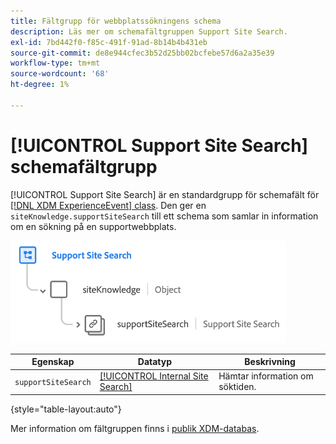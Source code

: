 ```yaml
---
title: Fältgrupp för webbplatssökningens schema
description: Läs mer om schemafältgruppen Support Site Search.
exl-id: 7bd442f0-f85c-491f-91ad-8b14b4b431eb
source-git-commit: de8e944cfec3b52d25bb02bcfebe57d6a2a35e39
workflow-type: tm+mt
source-wordcount: '68'
ht-degree: 1%

---
```


# [!UICONTROL Support Site Search] schemafältgrupp

[!UICONTROL Support Site Search] är en standardgrupp för schemafält för [[!DNL XDM ExperienceEvent] class](../../classes/experienceevent.md). Den ger en `siteKnowledge.supportSiteSearch` till ett schema som samlar in information om en sökning på en supportwebbplats.

![](../../images/field-groups/support-site-search.png)

| Egenskap | Datatyp | Beskrivning |
| --- | --- | --- |
| `supportSiteSearch` | [[!UICONTROL Internal Site Search]](../../data-types/internal-site-search.md) | Hämtar information om söktiden. |

{style="table-layout:auto"}

Mer information om fältgruppen finns i [publik XDM-databas](https://github.com/adobe/xdm/blob/master/docs/reference/fieldgroups/experience-event/experienceevent-support-site-search.schema.json).
